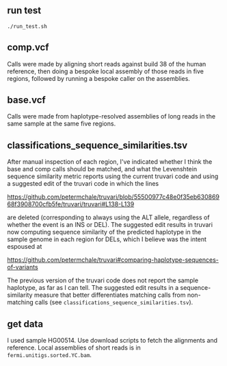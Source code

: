 ## run test

```
./run_test.sh
```

## comp.vcf 
Calls were made by aligning short reads against build 38 of the human reference, then 
doing a bespoke local assembly of 
those reads in five regions, followed by running a bespoke caller on the assemblies. 

## base.vcf 
Calls were made from haplotype-resolved assemblies of long reads in the same sample at the same five regions. 

## classifications_sequence_similarities.tsv

After manual inspection of each region, I've indicated whether I think the base and comp calls should be matched, 
and what the Levenshtein sequence similarity metric reports using the current truvari code 
and using a suggested edit of the truvari code in which the lines 

https://github.com/petermchale/truvari/blob/55500977c48e0f35eb63086968f3908700cfb5fe/truvari/truvari#L138-L139

are deleted (corresponding to always using the ALT allele, 
regardless of whether the event is an INS or DEL).
The suggested edit results in truvari now computing sequence similarity of the 
predicted haplotype in the sample genome in each region for DELs, which I believe was the intent espoused at 

https://github.com/petermchale/truvari#comparing-haplotype-sequences-of-variants

The previous version of the truvari code does not report the sample haplotype, as far as I can tell. 
The suggested edit results in a sequence-similarity measure that better differentiates 
matching calls from non-matching calls (see `classifications_sequence_similarities.tsv`). 


## get data 

I used sample HG00514. Use download scripts to fetch the alignments and reference. Local assemblies of short reads is 
in `fermi.unitigs.sorted.YC.bam`.




